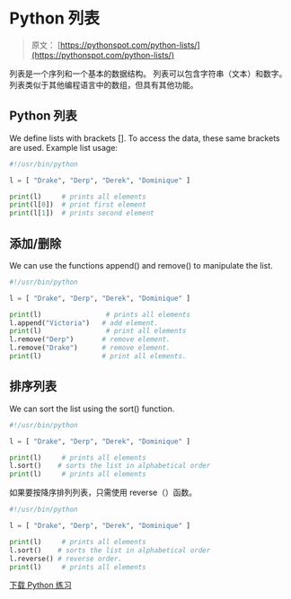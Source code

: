 # Python 列表

> 原文： [https://pythonspot.com/python-lists/](https://pythonspot.com/python-lists/)

列表是一个序列和一个基本的数据结构。 列表可以包含字符串（文本）和数字。 列表类似于其他编程语言中的数组，但具有其他功能。

## Python 列表

We define lists with brackets []. To access the data, these same brackets are used.
Example list usage:

```py
#!/usr/bin/python

l = [ "Drake", "Derp", "Derek", "Dominique" ]

print(l)     # prints all elements
print(l[0])  # print first element
print(l[1])  # prints second element

```

## 添加/删除

We can use the functions append() and remove() to manipulate the list.

```py
#!/usr/bin/python

l = [ "Drake", "Derp", "Derek", "Dominique" ]

print(l)                # prints all elements
l.append("Victoria")   # add element.
print(l)                # print all elements
l.remove("Derp")       # remove element.
l.remove("Drake")      # remove element.
print(l)               # print all elements.

```

## 排序列表

We can sort the list using the sort() function.

```py
#!/usr/bin/python

l = [ "Drake", "Derp", "Derek", "Dominique" ]

print(l)     # prints all elements
l.sort()    # sorts the list in alphabetical order
print(l)     # prints all elements

```

如果要按降序排列列表，只需使用 reverse（）函数。

```py
#!/usr/bin/python

l = [ "Drake", "Derp", "Derek", "Dominique" ]

print(l)     # prints all elements
l.sort()    # sorts the list in alphabetical order
l.reverse() # reverse order.
print(l)     # prints all elements

```

[下载 Python 练习](https://pythonspot.com/download-python-exercises/)